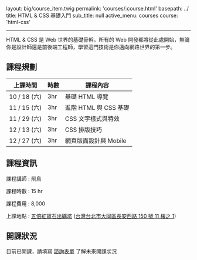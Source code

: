 layout: big/course_item.twig
permalink: 'courses/:course.html'
basepath: ../
title: HTML & CSS 基礎入門
sub_title: null
active_menu: courses
course: 'html-css'

---

HTML & CSS 是 Web 世界的基礎骨幹，所有的 Web 開發都將從此處開始，無論你是設計師還是前後端工程師，學習這門技術是你邁向網路世界的第一步。

## 課程規劃

| 上課時間 | 時數 | 課程內容 |
| ------- | --- | ------- |
| 10 / 18 (六) | 3hr | 基礎 HTML 導覽 |
| 11 / 15 (六) | 3hr | 進階 HTML 與 CSS 基礎 |
| 11 / 29 (六) | 3hr | CSS 文字樣式與特效 |
| 12 / 13 (六) | 3hr | CSS 排版技巧 |
| 12 / 27 (六) | 3hr | 網頁版面設計與 Mobile |

## 課程資訊

課程講師
:    飛鳥

課程時數
:    15 hr

課程費用
:    8,000

上課地點
:    [五倍紅寶石出礦坑](http://5xruby.tw/events/space/) ([台灣台北市大同區長安西路 150 號 11 樓之 1](https://goo.gl/maps/rRxEv))

## 開課狀況

目前已開課，請填寫 [諮詢表單](../contact) 了解未來開課狀況

